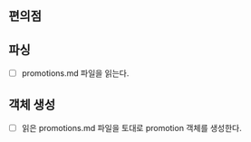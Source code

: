 ## 편의점

## 파싱
- [ ] promotions.md 파일을 읽는다.

## 객체 생성
- [ ] 읽은 promotions.md 파일을 토대로 promotion 객체를 생성한다.